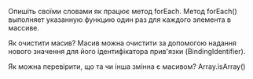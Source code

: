 Опишіть своїми словами як працює метод forEach.
Метод forEach() выполняет указанную функцию один раз для каждого элемента в массиве.

Як очистити масив?
Масив можна очистити за допомогою надання нового значення для його ідентифікатора прив'язки (BindingIdentifier).

Як можна перевірити, що та чи інша змінна є масивом?
Array.isArray()